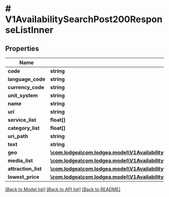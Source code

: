 # # V1AvailabilitySearchPost200ResponseListInner

## Properties

Name | Type | Description | Notes
------------ | ------------- | ------------- | -------------
**code** | **string** |  | [optional]
**language_code** | **string** |  | [optional]
**currency_code** | **string** |  | [optional]
**unit_system** | **string** |  | [optional]
**name** | **string** |  | [optional]
**uri** | **string** |  | [optional]
**service_list** | **float[]** |  | [optional]
**category_list** | **float[]** |  | [optional]
**uri_path** | **string** |  | [optional]
**text** | **string** |  | [optional]
**geo** | [**\com.lodgea\com.lodgea.model\V1AvailabilitySearchPost200ResponseListInnerGeo**](V1AvailabilitySearchPost200ResponseListInnerGeo.md) |  | [optional]
**media_list** | [**\com.lodgea\com.lodgea.model\V1AvailabilitySearchPost200ResponseListInnerMediaListInner[]**](V1AvailabilitySearchPost200ResponseListInnerMediaListInner.md) |  | [optional]
**attraction_list** | [**\com.lodgea\com.lodgea.model\V1AvailabilitySearchPost200ResponseListInnerAttractionListInner[]**](V1AvailabilitySearchPost200ResponseListInnerAttractionListInner.md) |  | [optional]
**lowest_price** | [**\com.lodgea\com.lodgea.model\V1AvailabilitySearchPost200ResponseListInnerLowestPrice**](V1AvailabilitySearchPost200ResponseListInnerLowestPrice.md) |  | [optional]

[[Back to Model list]](../../README.md#models) [[Back to API list]](../../README.md#endpoints) [[Back to README]](../../README.md)
